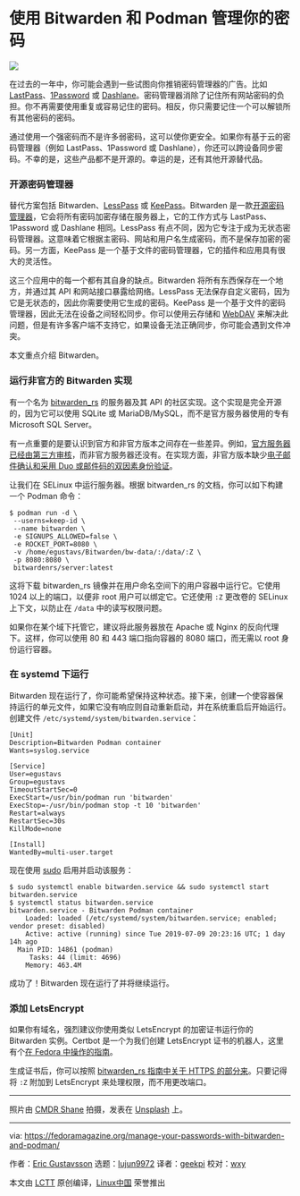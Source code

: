 [#]: collector: (lujun9972)
[#]: translator: (geekpi)
[#]: reviewer: (wxy)
[#]: publisher: (wxy)
[#]: url: (https://linux.cn/article-11181-1.html)
[#]: subject: (Manage your passwords with Bitwarden and Podman)
[#]: via: (https://fedoramagazine.org/manage-your-passwords-with-bitwarden-and-podman/)
[#]: author: (Eric Gustavsson https://fedoramagazine.org/author/egustavs/)

使用 Bitwarden 和 Podman 管理你的密码
======

![][1]

在过去的一年中，你可能会遇到一些试图向你推销密码管理器的广告。比如 [LastPass][2]、[1Password][3] 或 [Dashlane][4]。密码管理器消除了记住所有网站密码的负担。你不再需要使用重复或容易记住的密码。相反，你只需要记住一个可以解锁所有其他密码的密码。

通过使用一个强密码而​​不是许多弱密码，这可以使你更安全。如果你有基于云的密码管理器（例如 LastPass、1Password 或 Dashlane），你还可以跨设备同步密码。不幸的是，这些产品都不是开源的。幸运的是，还有其他开源替代品。

### 开源密码管理器

替代方案包括 Bitwarden、[LessPass][5] 或 [KeePass][6]。Bitwarden 是一款[开源密码管理器][7]，它会将所有密码加密存储在服务器上，它的工作方式与 LastPass、1Password 或 Dashlane 相同。LessPass 有点不同，因为它专注于成为无状态密码管理器。这意味着它根据主密码、网站和用户名生成密码，而不是保存加密的密码。另一方面，KeePass 是一个基于文件的密码管理器，它的插件和应用具有很大的灵活性。

这三个应用中的每一个都有其自身的缺点。Bitwarden 将所有东西保存在一个地方，并通过其 API 和网站接口暴露给网络。LessPass 无法保存自定义密码，因为它是无状态的，因此你需要使用它生成的密码。KeePass 是一个基于文件的密码管理器，因此无法在设备之间轻松同步。你可以使用云存储和 [WebDAV][8] 来解决此问题，但是有许多客户端不支持它，如果设备无法正确同步，你可能会遇到文件冲突。

本文重点介绍 Bitwarden。

### 运行非官方的 Bitwarden 实现

有一个名为 [bitwarden_rs][9] 的服务器及其 API 的社区实现。这个实现是完全开源的，因为它可以使用 SQLite 或 MariaDB/MySQL，而不是官方服务器使用的专有 Microsoft SQL Server。

有一点重要的是要认识到官方和非官方版本之间存在一些差异。例如，[官方服务器已经由第三方审核][10]，而非官方服务器还没有。在实现方面，非官方版本缺少[电子邮件确认和采用 Duo 或邮件码的双因素身份验证][11]。

让我们在 SELinux 中运行服务器。根据 bitwarden_rs 的文档，你可以如下构建一个 Podman 命令：

```
$ podman run -d \
 --userns=keep-id \
 --name bitwarden \
 -e SIGNUPS_ALLOWED=false \
 -e ROCKET_PORT=8080 \
 -v /home/egustavs/Bitwarden/bw-data/:/data/:Z \
 -p 8080:8080 \
 bitwardenrs/server:latest
```

这将下载 bitwarden_rs 镜像并在用户命名空间下的用户容器中运行它。它使用 1024 以上的端口，以便非 root 用户可以绑定它。它还使用 `:Z` 更改卷的 SELinux 上下文，以防止在 `/data` 中的读写权限问题。

如果你在某个域下托管它，建议将此服务器放在 Apache 或 Nginx 的反向代理下。这样，你可以使用 80 和 443 端口指向容器的 8080 端口，而无需以 root 身份运行容器。

### 在 systemd 下运行

Bitwarden 现在运行了，你可能希望保持这种状态。接下来，创建一个使容器保持运行的单元文件，如果它没有响应则自动重新启动，并在系统重启后开始运行。创建文件 `/etc/systemd/system/bitwarden.service`：

```
[Unit]
Description=Bitwarden Podman container
Wants=syslog.service

[Service]
User=egustavs
Group=egustavs
TimeoutStartSec=0
ExecStart=/usr/bin/podman run 'bitwarden'
ExecStop=-/usr/bin/podman stop -t 10 'bitwarden'
Restart=always
RestartSec=30s
KillMode=none

[Install]
WantedBy=multi-user.target
```

现在使用 [sudo][12] 启用并启动该服务：

```
$ sudo systemctl enable bitwarden.service && sudo systemctl start bitwarden.service
$ systemctl status bitwarden.service
bitwarden.service - Bitwarden Podman container
    Loaded: loaded (/etc/systemd/system/bitwarden.service; enabled; vendor preset: disabled)
    Active: active (running) since Tue 2019-07-09 20:23:16 UTC; 1 day 14h ago
  Main PID: 14861 (podman)
     Tasks: 44 (limit: 4696)
    Memory: 463.4M
```

成功了！Bitwarden 现在运行了并将继续运行。

### 添加 LetsEncrypt

如果你有域名，强烈建议你使用类似 LetsEncrypt 的加密证书运行你的 Bitwarden 实例。Certbot 是一个为我们创建 LetsEncrypt 证书的机器人，这里有个[在 Fedora 中操作的指南][13]。

生成证书后，你可以按照 [bitwarden_rs 指南中关于 HTTPS 的部分来][14]。只要记得将 `:Z` 附加到 LetsEncrypt 来处理权限，而不用更改端口。

* * *

照片由 [CMDR Shane][15] 拍摄，发表在 [Unsplash][16] 上。

--------------------------------------------------------------------------------

via: https://fedoramagazine.org/manage-your-passwords-with-bitwarden-and-podman/

作者：[Eric Gustavsson][a]
选题：[lujun9972][b]
译者：[geekpi](https://github.com/geekpi)
校对：[wxy](https://github.com/wxy)

本文由 [LCTT](https://github.com/LCTT/TranslateProject) 原创编译，[Linux中国](https://linux.cn/) 荣誉推出

[a]: https://fedoramagazine.org/author/egustavs/
[b]: https://github.com/lujun9972
[1]: https://fedoramagazine.org/wp-content/uploads/2019/07/bitwarden-816x345.jpg
[2]: https://www.lastpass.com
[3]: https://1password.com/
[4]: https://www.dashlane.com/
[5]: https://lesspass.com/
[6]: https://keepass.info/
[7]: https://bitwarden.com/
[8]: https://en.wikipedia.org/wiki/WebDAV
[9]: https://github.com/dani-garcia/bitwarden_rs/
[10]: https://blog.bitwarden.com/bitwarden-completes-third-party-security-audit-c1cc81b6d33
[11]: https://github.com/dani-garcia/bitwarden_rs/wiki#missing-features
[12]: https://fedoramagazine.org/howto-use-sudo/
[13]: https://certbot.eff.org/instructions
[14]: https://github.com/dani-garcia/bitwarden_rs/wiki/Enabling-HTTPS
[15]: https://unsplash.com/@cmdrshane?utm_source=unsplash&utm_medium=referral&utm_content=creditCopyText
[16]: https://unsplash.com/search/photos/password?utm_source=unsplash&utm_medium=referral&utm_content=creditCopyText
